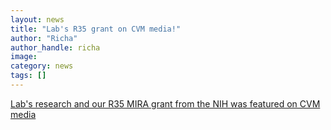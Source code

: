 ```yaml
---
layout: news
title: "Lab's R35 grant on CVM media!"
author: "Richa"
author_handle: richa
image: 
category: news
tags: []
---
```

[Lab's research and our R35 MIRA grant from the NIH was featured on CVM media](https://www.vet.cornell.edu/news/20230911/going-after-golgi-complex-sardana-lab-receives-nih-award-study-inner-workings-organelle)